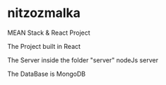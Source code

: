 # nitzozmalka

MEAN Stack & React Project

The Project built in React

The Server inside the folder "server" nodeJs server

The DataBase is MongoDB
